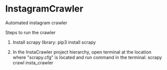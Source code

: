# InstagramCrawler
Automated instagram crawler

Steps to run the crawler

1. Install scrapy library:
    pip3 install scrapy

2. In the InstaCrawler project hierarchy, open terminal at the location where "scrapy.cfg" is located and run command in the      terminal:
    scrapy crawl insta_crawler
